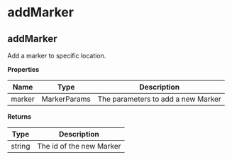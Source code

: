 # addMarker

## addMarker

Add a marker to specific location.

**Properties**

| Name   | Type         | Description                        |
| ------ | ------------ | ---------------------------------- |
| marker | MarkerParams | The parameters to add a new Marker |

**Returns**

| Type   | Description              |
| ------ | ------------------------ |
| string | The id of the new Marker |

